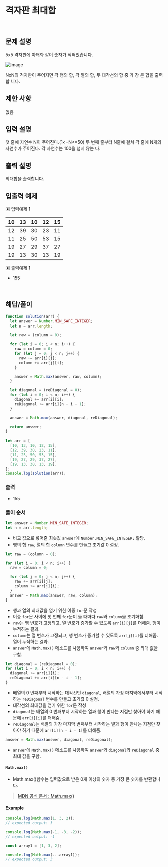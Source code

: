 # 격자판 최대합

</br>

## 문제 설명

5x5 격자판에 아래롸 같이 숫자가 적혀있습니다.

![image](https://user-images.githubusercontent.com/53133662/166461435-50582bfe-32ca-4204-82f9-3ffdf928bfc4.png)

NxN의 격자판이 주어지면 각 행의 합, 각 열의 합, 두 대각선의 합 중 가 장 큰 합을 출력합 니다.

## 제한 사항

없음

## 입력 설명

첫 줄에 자연수 N이 주어진다.(1<=N<=50)
두 번째 줄부터 N줄에 걸쳐 각 줄에 N개의 자연수가 주어진다. 각 자연수는 100을 넘지 않는 다.

## 출력 설명

최대합을 출력합니다.

## 입출력 예제

▣ 입력예제 1

| 10  | 13  | 10  | 12  | 15  |
| :-: | :-: | :-: | :-: | :-: |
| 12  | 39  | 30  | 23  | 11  |
| 11  | 25  | 50  | 53  | 15  |
| 19  | 27  | 29  | 37  | 27  |
| 19  | 13  | 30  | 13  | 19  |

▣ 출력예제 1

- 155

</br>

## 해답/풀이

```js
function solution(arr) {
  let answer = Number.MIN_SAFE_INTEGER;
  let n = arr.length;

  let raw = (column = 0);

  for (let i = 0; i < n; i++) {
    raw = column = 0;
    for (let j = 0; j < n; j++) {
      raw += arr[i][j];
      column += arr[j][i];
    }

    answer = Math.max(answer, raw, column);
  }

  let diagonal = (reDiagonal = 0);
  for (let i = 0; i < n; i++) {
    diagonal += arr[i][i];
    reDiagonal += arr[i][n - i - 1];
  }

  answer = Math.max(answer, diagonal, reDiagonal);

  return answer;
}

let arr = [
  [10, 13, 10, 12, 15],
  [12, 39, 30, 23, 11],
  [11, 25, 50, 53, 15],
  [19, 27, 29, 37, 27],
  [19, 13, 30, 13, 19],
];
console.log(solution(arr));
```

### 출력

- 155

### 풀이 순서

```js
let answer = Number.MIN_SAFE_INTEGER;
let n = arr.length;
```

- 비교 값으로 넣어줄 최솟값 `anwser`에 `Number.MIN_SAFE_INTEGER;` 할당.
- 행의 합 `raw`, 열의 합 `column` 변수를 만들고 초기값 0 설정.

```js
let raw = (column = 0);

for (let i = 0; i < n; i++) {
  raw = column = 0;

  for (let j = 0; j < n; j++) {
    raw += arr[i][j];
    column += arr[j][i];
  }
  answer = Math.max(answer, raw, column);
}
```

- 행과 열의 최대값을 얻기 위한 이중 `for`문 작성
- 이중 `for`문 사이에 첫 번째 `for`문이 돌 때마다 `raw`와 `column`을 초기화함.
- `raw`는 행 번호가 고정되고, 열 번호가 증가할 수 있도록 `arr[i][j]`를 더해줌. 행이 누적하는 결과.
- `column`는 열 번호가 고정되고, 행 번호가 증가할 수 있도록 `arr[j][i]`를 더해줌. 열이 누적하는 결과.
- `answer`에 `Math.max()` 메소드를 사용하여 `answer`와 `raw`와 `column` 중 최대 값을 구함.

```js
let diagonal = (reDiagonal = 0);
for (let i = 0; i < n; i++) {
  diagonal += arr[i][i];
  reDiagonal += arr[i][n - i - 1];
}
```

- 배열의 0 번째부터 시작하는 대각선인 `diagonal`, 배열의 가장 마지막에서부터 시작하는 `reDiagonal` 변수를 만들고 초기값 0 설정.
- 대각선의 최대값을 얻기 위한 `for`문 작성
- `diagonal`는 배열의 0 번째부터 시작하는 열과 행이 만나는 지점만 찾아야 하기 때문에 `arr[i][i]`를 더해줌.
- `reDiagonal`는 배열의 가장 마지막 번째부터 시작하는 열과 행이 만나는 지점만 찾아야 하기 때문에 `arr[i][n - i - 1]`를 더해줌.

```js
answer = Math.max(answer, diagonal, reDiagonal);
```

- `answer`에 `Math.max()` 메소드를 사용하여 `answer`와 `diagonal`와 `reDiagonal` 중 최대 값을 구함.

#### `Math.max()`

- Math.max()함수는 입력값으로 받은 0개 이상의 숫자 중 가장 큰 숫자를 반환합니다.

> [MDN 공식 문서 : Math.max()](https://developer.mozilla.org/ko/docs/Web/JavaScript/Reference/Global_Objects/Math/max)

#### Example

```js
console.log(Math.max(1, 3, 2));
// expected output: 3

console.log(Math.max(-1, -3, -2));
// expected output: -1

const array1 = [1, 3, 2];

console.log(Math.max(...array1));
// expected output: 3
```

</br>
